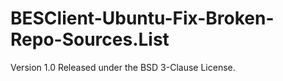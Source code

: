 # BESClient-Ubuntu-Fix-Broken-Repo-Sources.List
Version 1.0
Released under the BSD 3-Clause License.
